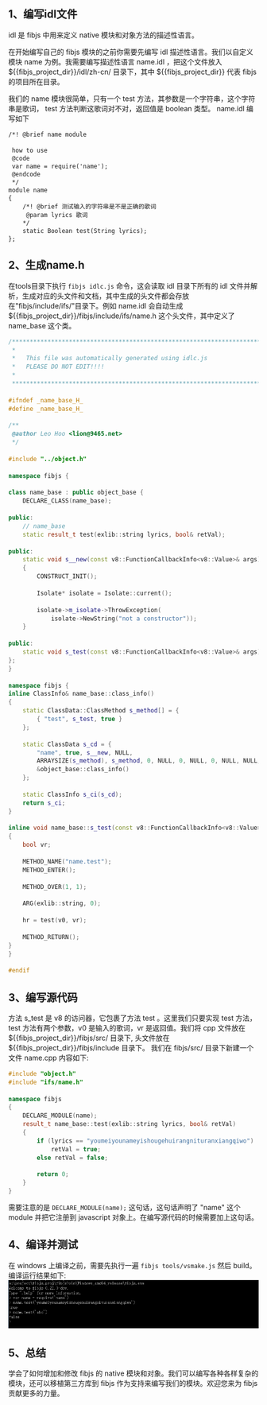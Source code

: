 ## 1、编写idl文件
idl 是 fibjs 中用来定义 native 模块和对象方法的描述性语言。

在开始编写自己的 fibjs 模块的之前你需要先编写 idl 描述性语言。我们以自定义模块 name 为例。我需要编写描述性语言 name.idl ，把这个文件放入 ${{fibjs_project_dir}}/idl/zh-cn/ 目录下，其中 ${{fibjs_project_dir}} 代表 fibjs 的项目所在目录。


我们的 name 模块很简单，只有一个 test 方法，其参数是一个字符串，这个字符串是歌词， test 方法判断这歌词对不对，返回值是 boolean 类型。
name.idl 编写如下

```idl
/*! @brief name module

 how to use
 @code
 var name = require('name');
 @endcode
 */
module name
{
    /*! @brief 测试输入的字符串是不是正确的歌词
     @param lyrics 歌词
    */
    static Boolean test(String lyrics);
};
```
## 2、生成name.h
在tools目录下执行 `fibjs idlc.js` 命令，这会读取 idl 目录下所有的 idl 文件并解析，生成对应的头文件和文档，其中生成的头文件都会存放在"fibjs/include/ifs/"目录下。例如 name.idl 会自动生成 ${{fibjs_project_dir}}/fibjs/include/ifs/name.h 这个头文件，其中定义了 name_base 这个类。

```c++
/***************************************************************************
 *                                                                         *
 *   This file was automatically generated using idlc.js                   *
 *   PLEASE DO NOT EDIT!!!!                                                *
 *                                                                         *
 ***************************************************************************/

#ifndef _name_base_H_
#define _name_base_H_

/**
 @author Leo Hoo <lion@9465.net>
 */

#include "../object.h"

namespace fibjs {

class name_base : public object_base {
    DECLARE_CLASS(name_base);

public:
    // name_base
    static result_t test(exlib::string lyrics, bool& retVal);

public:
    static void s__new(const v8::FunctionCallbackInfo<v8::Value>& args)
    {
        CONSTRUCT_INIT();

        Isolate* isolate = Isolate::current();

        isolate->m_isolate->ThrowException(
            isolate->NewString("not a constructor"));
    }

public:
    static void s_test(const v8::FunctionCallbackInfo<v8::Value>& args);
};
}

namespace fibjs {
inline ClassInfo& name_base::class_info()
{
    static ClassData::ClassMethod s_method[] = {
        { "test", s_test, true }
    };

    static ClassData s_cd = {
        "name", true, s__new, NULL,
        ARRAYSIZE(s_method), s_method, 0, NULL, 0, NULL, 0, NULL, NULL, NULL,
        &object_base::class_info()
    };

    static ClassInfo s_ci(s_cd);
    return s_ci;
}

inline void name_base::s_test(const v8::FunctionCallbackInfo<v8::Value>& args)
{
    bool vr;

    METHOD_NAME("name.test");
    METHOD_ENTER();

    METHOD_OVER(1, 1);

    ARG(exlib::string, 0);

    hr = test(v0, vr);

    METHOD_RETURN();
}
}

#endif

```
## 3、编写源代码
方法 s_test 是 v8 的访问器，它包裹了方法 test 。这里我们只要实现 test 方法，test 方法有两个参数，v0 是输入的歌词，vr 是返回值。我们将 cpp 文件放在 ${{fibjs_project_dir}}/fibjs/src/ 目录下, 头文件放在 ${{fibjs_project_dir}}/fibjs/include 目录下。
我们在 fibjs/src/ 目录下新建一个文件 name.cpp 内容如下:

```c++
#include "object.h"
#include "ifs/name.h"

namespace fibjs
{
    DECLARE_MODULE(name);
    result_t name_base::test(exlib::string lyrics, bool& retVal)
    {
        if (lyrics == "youmeiyounameyishougehuirangnituranxiangqiwo")
            retVal = true;
        else retVal = false;

        return 0;
    }
}
```
需要注意的是 `DECLARE_MODULE(name);` 这句话，这句话声明了 "name" 这个 module 并把它注册到 javascript 对象上。在编写源代码的时候需要加上这句话。

## 4、编译并测试
在 windows 上编译之前，需要先执行一遍 `fibjs tools/vsmake.js` 然后 build。
编译运行结果如下:
![name](./imgs/name.png)

## 5、总结
学会了如何增加和修改 fibjs 的 native 模块和对象。我们可以编写各种各样复杂的模块，还可以移植第三方库到 fibjs 作为支持来编写我们的模块。欢迎您来为 fibjs 贡献更多的力量。

